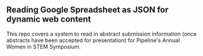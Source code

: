 ## Reading Google Spreadsheet as JSON for dynamic web content

This repo covers a system to read in abstract submission information (once abstracts have been accepted for presentation) for Pipeline's Annual Women in STEM Symposium.

